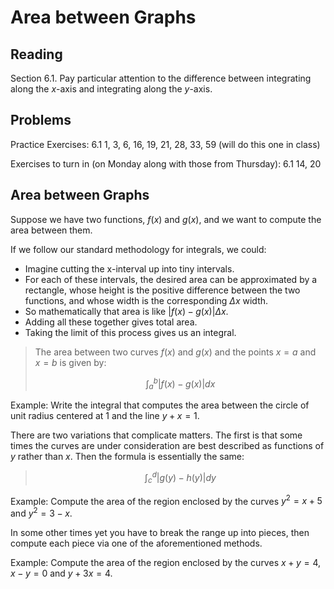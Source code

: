 # Area between Graphs

## Reading

Section 6.1. Pay particular attention to the difference between integrating along the $x$-axis and integrating along the $y$-axis.

## Problems

Practice Exercises: 6.1 1, 3, 6, 16, 19, 21, 28, 33, 59 (will do this one in class)

Exercises to turn in (on Monday along with those from Thursday): 6.1 14, 20

## Area between Graphs

Suppose we have two functions, $f(x)$ and $g(x)$, and we want to compute the area between them.

If we follow our standard methodology for integrals, we could:

- Imagine cutting the x-interval up into tiny intervals.
- For each of these intervals, the desired area can be approximated by a rectangle, whose height is the positive difference between the two functions, and whose width is the corresponding $\Delta x$ width.
- So mathematically that area is like $\left|f(x) - g(x)\right|\Delta x$.
- Adding all these together gives total area.
- Taking the limit of this process gives us an integral.

> The area between two curves $f(x)$ and $g(x)$ and the points $x=a$ and $x=b$ is given by:
>
> $$\int_a^b \left|f(x) - g(x)\right| dx$$

Example: Write the integral that computes the area between the circle of unit radius centered at $1$ and the line $y + x = 1$.

There are two variations that complicate matters. The first is that some times the curves are under consideration are best described as functions of $y$ rather than $x$. Then the formula is essentially the same:

> $$\int_c^d \left|g(y) - h(y)\right| dy$$

Example: Compute the area of the region enclosed by the curves $y^2 = x + 5$ and $y^2 = 3 - x$.

In some other times yet you have to break the range up into pieces, then compute each piece via one of the aforementioned methods.

Example: Compute the area of the region enclosed by the curves $x + y = 4$, $x - y = 0$ and $y + 3x = 4$.

